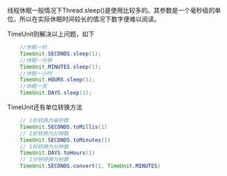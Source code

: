 线程休眠一般情况下Thread.sleep()是使用比较多的。其参数是一个毫秒级的单位。所以在实际休眠时间较长的情况下数字便难以阅读。

TimeUnit则解决以上问题，如下

```java
    //休眠一秒
    TimeUnit.SECONDS.sleep(1);
    //休眠一分钟
    TimeUnit.MINUTES.sleep(1);
    //休眠一小时
    TimeUnit.HOURS.sleep(1);
    //休眠一天
    TimeUnit.DAYS.sleep(1);

```

TimeUnit还有单位转换方法

```java
    // 1秒转换为毫秒数
    TimeUnit.SECONDS.toMillis(1)
    // 1秒转换为分钟数
    TimeUnit.SECONDS.toMinutes(1)
    // 1秒转换为分钟数
    TimeUnit.DAYS.toHours(1)
    // 1分钟转换为秒数
    TimeUnit.SECONDS.convert(1, TimeUnit.MINUTES)
```